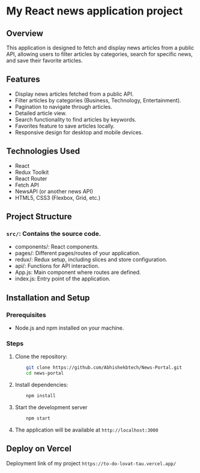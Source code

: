 # My React news application project

## Overview
This application is designed to fetch and display news articles from a public API, allowing users to filter articles by categories, search for specific news, and save their favorite articles.

## Features
- Display news articles fetched from a public API.
- Filter articles by categories (Business, Technology, Entertainment).
- Pagination to navigate through articles.
- Detailed article view.
- Search functionality to find articles by keywords.
- Favorites feature to save articles locally.
- Responsive design for desktop and mobile devices.

## Technologies Used
- React
- Redux Toolkit
- React Router
- Fetch API
- NewsAPI (or another news API)
- HTML5, CSS3 (Flexbox, Grid, etc.)

## Project Structure
### `src/`: Contains the source code.
- components/: React components.
- pages/: Different pages/routes of your application.
- redux/: Redux setup, including slices and store configuration.
- api/: Functions for API interaction.
- App.js: Main component where routes are defined.
- index.js: Entry point of the application.

## Installation and Setup

### Prerequisites

- Node.js and npm installed on your machine.

### Steps

1. Clone the repository:
    ```sh
        git clone https://github.com/Abhishekbtech/News-Portal.git
        cd news-portal
    ```
2. Install dependencies:
    ```sh
        npm install
    ```
3. Start the development server
    ```sh
        npm start
    ```

4. The application will be available at `http://localhost:3000`

## Deploy on Vercel

Deployment link of my project `https://to-do-lovat-tau.vercel.app/`